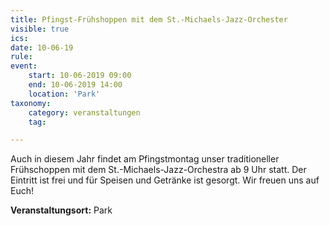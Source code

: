 ```yaml
---
title: Pfingst-Frühshoppen mit dem St.-Michaels-Jazz-Orchester
visible: true
ics: 
date: 10-06-19
rule: 
event:
	start: 10-06-2019 09:00
	end: 10-06-2019 14:00
	location: 'Park'
taxonomy:
	category: veranstaltungen
	tag: 

---
```

Auch in diesem Jahr findet am Pfingstmontag unser traditioneller Frühschoppen mit dem St.-Michaels-Jazz-Orchestra ab 9 Uhr statt. Der Eintritt ist frei und für Speisen und Getränke ist gesorgt. Wir freuen uns auf Euch!


**Veranstaltungsort:** Park

